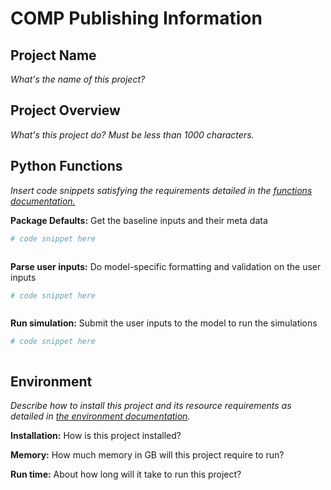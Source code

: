 # COMP Publishing Information

Project Name
-----------------
*What's the name of this project?*


Project Overview
----------------------------------------
*What's this project do? Must be less than 1000 characters.*



Python Functions
-------------------------
*Insert code snippets satisfying the requirements detailed in the [functions documentation.](ENDPOINTS.md)*


**Package Defaults:** Get the baseline inputs and their meta data

```python
# code snippet here



```




**Parse user inputs:** Do model-specific formatting and validation on the user inputs

```python
# code snippet here



```


**Run simulation:** Submit the user inputs to the model to run the simulations

```python
# code snippet here



```

Environment
---------------
*Describe how to install this project and its resource requirements as detailed in [the environment documentation](ENVIRONMENT.md).*


**Installation:** How is this project installed?


**Memory:** How much memory in GB will this project require to run?


**Run time:** About how long will it take to run this project?


